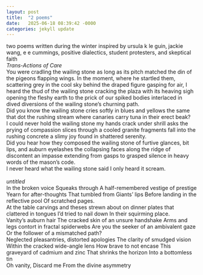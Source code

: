 ```yaml
---
layout: post
title:  "2 poems"
date:   2025-06-18 08:39:42 -0000
categories: jekyll update
---
```

two poems written during the winter
inspired by ursula k le guin, jackie wang, e e cummings, positive dialectics, student protesters, and skeptical faith
<br>
<i>Trans-Actions of Care </i>
<br>
You were cradling the wailing stone 
as long as its pitch matched the din
of the pigeons flapping wings.
In the moment, where he startled them,
scattering grey in the cool sky 
behind the draped figure gasping for air, 
I heard the thud of the wailing stone
cracking the plaza with its heaving sigh
opening the fleshy earth to the prick of our spiked bodies
interlaced in dived diversions of the wailing stone’s churning path. 
<br>
Did you know the wailing stone
cries softly in blues and yellows
the same that dot the rushing stream
where canaries carry tuna in their erect beak? 
<br>
I could never hold the wailing stone
my hands crack under shrill asks
the prying of compassion slices through a cooled granite
fragments fall into the rushing concrete
a slimy joy found in shattered serenity.
<br>
Did you hear how they composed the wailing stone
of furtive glances, bit lips, and auburn eyelashes
the collapsing faces along the ridge of discontent
an impasse extending from gasps to grasped silence
in heavy words of the mason’s code. 
<br>
I never heard what the wailing stone said
I only heard it scream. 
<br>
<br>
<i> untitled </i>
<br>
In the broken voice 
Squeaks through
A half-remembered vestige of prestige
Yearn for after-thoughts
That tumbled from Giants’ lips 
Before landing in the reflective pool
Of scratched pages. 
<br>
At the table
carvings and theses
strewn about on dinner plates
that clattered in tongues
I’d tried to nail down
In their squirming place.
<br>
Vanity’s auburn hair
The cracked skin of an unsure handshake
Arms and legs contort in fractal spiderwebs
Are you the seeker of an ambivalent gaze
Or the follower of a mismatched path? 
<br>
Neglected pleasantries, distorted apologies
The clarity of smudged vision
Within the cracked wide-angle lens
How brave to not encase
This graveyard of cadmium and zinc
That shrinks the horizon 
Into a bottomless tin
<br>
Oh vanity,
Discard me
From the divine asymmetry 
